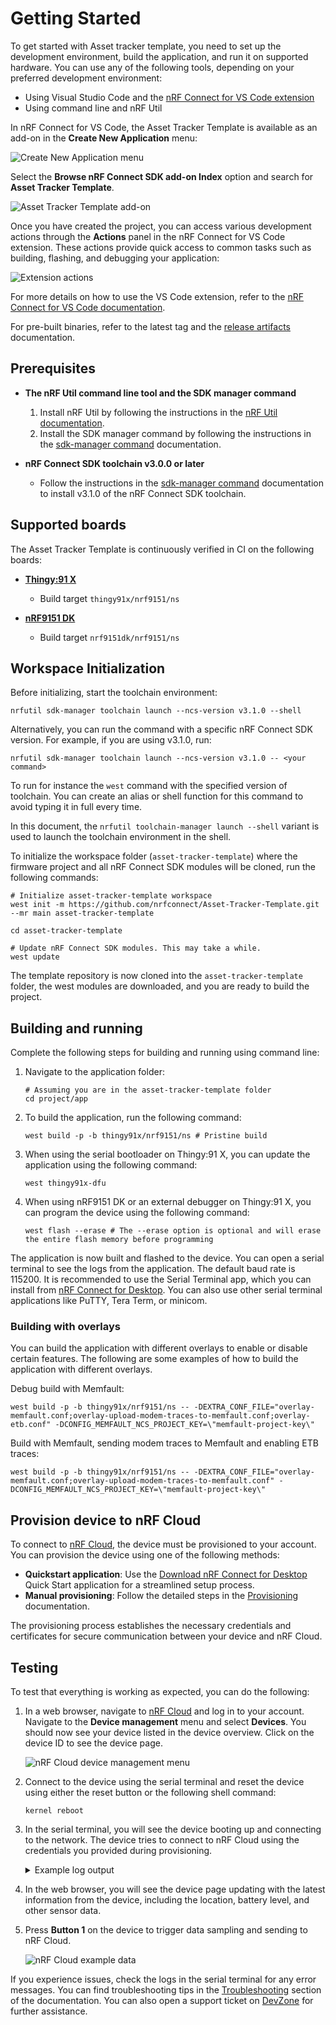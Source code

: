 # Getting Started

To get started with Asset tracker template, you need to set up the development environment, build the application, and run it on supported hardware.
You can use any of the following tools, depending on your preferred development environment:

* Using Visual Studio Code and the [nRF Connect for VS Code extension](https://docs.nordicsemi.com/bundle/nrf-connect-vscode/page/index.html)
* Using command line and nRF Util

In nRF Connect for VS Code, the Asset Tracker Template is available as an add-on in the **Create New Application** menu:

![Create New Application menu](../images/create_new_app.png)

Select the **Browse nRF Connect SDK add-on Index** option and search for **Asset Tracker Template**.

![Asset Tracker Template add-on](../images/addon_att.png)

Once you have created the project, you can access various development actions through the **Actions** panel in the nRF Connect for VS Code extension. These actions provide quick access to common tasks such as building, flashing, and debugging your application:

![Extension actions](../images/actions.png)

For more details on how to use the VS Code extension, refer to the [nRF Connect for VS Code documentation](https://docs.nordicsemi.com/bundle/nrf-connect-vscode/page/index.html).

For pre-built binaries, refer to the latest tag and the [release artifacts](release.md) documentation.

## Prerequisites

* **The nRF Util command line tool and the SDK manager command**

    1. Install nRF Util by following the instructions in the [nRF Util documentation](https://docs.nordicsemi.com/bundle/nrfutil/page/guides/installing.html).
    1. Install the SDK manager command by following the instructions in the [sdk-manager command](https://docs.nordicsemi.com/bundle/nrfutil/page/nrfutil-sdk-manager/nrfutil-sdk-manager.html) documentation.

* **nRF Connect SDK toolchain v3.0.0 or later**

    - Follow the instructions in the [sdk-manager command](https://docs.nordicsemi.com/bundle/nrfutil/page/nrfutil-sdk-manager/nrfutil-sdk-manager.html) documentation to install v3.1.0 of the nRF Connect SDK toolchain.

## Supported boards

The Asset Tracker Template is continuously verified in CI on the following boards:

- **[Thingy:91 X](https://www.nordicsemi.com/Products/Development-hardware/Nordic-Thingy-91-X)**

    - Build target `thingy91x/nrf9151/ns`

- **[nRF9151 DK](https://www.nordicsemi.com/Products/Development-hardware/nRF9151-DK)**

    - Build target `nrf9151dk/nrf9151/ns`

## Workspace Initialization

Before initializing, start the toolchain environment:

```shell
nrfutil sdk-manager toolchain launch --ncs-version v3.1.0 --shell
```

Alternatively, you can run the command with a specific nRF Connect SDK version. For example, if you are using v3.1.0, run:

```shell
nrfutil sdk-manager toolchain launch --ncs-version v3.1.0 -- <your command>
```

To run for instance the `west` command with the specified version of toolchain. You can create an alias or shell function for this command to avoid typing it in full every time.

In this document, the `nrfutil toolchain-manager launch --shell` variant is used to launch the toolchain environment in the shell.

To initialize the workspace folder (`asset-tracker-template`) where the firmware project and all nRF Connect SDK modules will be cloned, run the following commands:

```shell
# Initialize asset-tracker-template workspace
west init -m https://github.com/nrfconnect/Asset-Tracker-Template.git --mr main asset-tracker-template

cd asset-tracker-template

# Update nRF Connect SDK modules. This may take a while.
west update
```

The template repository is now cloned into the `asset-tracker-template` folder, the west modules are downloaded, and you are ready to build the project.

## Building and running

Complete the following steps for building and running using command line:

1. Navigate to the application folder:

    ```shell
    # Assuming you are in the asset-tracker-template folder
    cd project/app
    ```

1. To build the application, run the following command:

    ```shell
    west build -p -b thingy91x/nrf9151/ns # Pristine build
    ```

1. When using the serial bootloader on Thingy:91 X, you can update the application using the following command:

    ```shell
    west thingy91x-dfu
    ```

1. When using nRF9151 DK or an external debugger on Thingy:91 X, you can program the device using the following command:

    ```shell
    west flash --erase # The --erase option is optional and will erase the entire flash memory before programming
    ```

The application is now built and flashed to the device. You can open a serial terminal to see the logs from the application. The default baud rate is 115200. It is recommended to use the Serial Terminal app, which you can install from [nRF Connect for Desktop](https://www.nordicsemi.com/Products/Development-tools/nRF-Connect-for-Desktop). You can also use other serial terminal applications like PuTTY, Tera Term, or minicom.

### Building with overlays

You can build the application with different overlays to enable or disable certain features. The following are some examples of how to build the application with different overlays.

Debug build with Memfault:

```shell
west build -p -b thingy91x/nrf9151/ns -- -DEXTRA_CONF_FILE="overlay-memfault.conf;overlay-upload-modem-traces-to-memfault.conf;overlay-etb.conf" -DCONFIG_MEMFAULT_NCS_PROJECT_KEY=\"memfault-project-key\"
```

Build with Memfault, sending modem traces to Memfault and enabling ETB traces:

```shell
west build -p -b thingy91x/nrf9151/ns -- -DEXTRA_CONF_FILE="overlay-memfault.conf;overlay-upload-modem-traces-to-memfault.conf" -DCONFIG_MEMFAULT_NCS_PROJECT_KEY=\"memfault-project-key\"
```

## Provision device to nRF Cloud

To connect to [nRF Cloud](https://nrfcloud.com), the device must be provisioned to your account. You can provision the device using one of the following methods:

* **Quickstart application**: Use the [Download nRF Connect for Desktop](https://www.nordicsemi.com/Products/Development-tools/nrf-connect-for-desktop/download#infotabs) Quick Start application for a streamlined setup process.
* **Manual provisioning**: Follow the detailed steps in the [Provisioning](provisioning.md) documentation.

The provisioning process establishes the necessary credentials and certificates for secure communication between your device and nRF Cloud.

## Testing

To test that everything is working as expected, you can do the following:

1. In a web browser, navigate to [nRF Cloud](https://nrfcloud.com) and log in to your account. Navigate to the **Device management** menu and select **Devices**. You should now see your device listed in the device overview. Click on the device ID to see the device page.

    ![nRF Cloud device management menu](../images/nrfcloud_devices.png)

1. Connect to the device using the serial terminal and reset the device using either the reset button or the following shell command:

    ```shell
    kernel reboot
    ```

1. In the serial terminal, you will see the device booting up and connecting to the network. The device tries to connect to nRF Cloud using the credentials you provided during provisioning.

    <details>

    <summary>Example log output</summary>

    ```shell

    *** Booting nRF Connect SDK v3.1.0-3bfc46578e42 ***
    *** Using Zephyr OS v4.0.99-a0e545cb437a ***
    Attempting to boot slot 0.
    Attempting to boot from address 0x8200.
    I: Trying to get Firmware version
    I: Verifying signature against key 0.
    I: Hash: 0x3e...f9
    I: Firmware signature verified.
    Firmware version 2
    All pins have been configured as non-secure
    Booting TF-M v2.1.1-ncs4
    [Sec Thread] Secure image initializing!
    TF-M isolation level is: 0x00000001
    TF-M Float ABI: Hard
    Lazy stacking enabled

    [00:00:00.257,324] <inf> spi_nor: GD25LE255E@0: 32 MiBy flash
    [00:00:00.311,828] <inf> wifi_nrf_bus: SPIM spi@b000: freq = 8 MHz
    [00:00:00.311,889] <inf> wifi_nrf_bus: SPIM spi@b000: latency = 0
    ]mJ*** Using nRF Connect SDK v3.1.0-3bfc46578e42 ***
    *** Using Zephyr OS v4.0.99-a0e545cb437a ***
    [00:00:00.520,202] <dbg> main: main: Main has started
    [00:00:00.520,263] <dbg> main: running_entry: running_entry
    [00:00:00.520,294] <dbg> main: idle_entry: idle_entry
    [00:00:00.520,477] <dbg> main: idle_entry: idle_entry
    [00:00:00.520,812] <dbg> cloud: cloud_thread: cloud  module task started
    [00:00:00.520,874] <dbg> cloud: state_running_entry: state_running_entry
    [00:00:00.520,996] <dbg> cloud: state_disconnected_entry: state_disconnected_entry
    [00:00:00.521,514] <dbg> environmental_module: environmental_task: Environmental module task started
    [00:00:00.521,636] <dbg> fota: fota_task: FOTA module task started
    [00:00:00.521,728] <dbg> fota: state_running_entry: state_running_entry
    [00:00:00.522,949] <dbg> location_module: location_module_thread: Location module task started
    [00:00:00.523,010] <dbg> location_module: state_running_entry: state_running_entry
    [00:00:00.523,345] <dbg> network: state_running_entry: state_running_entry
    [00:00:00.523,376] <inf> network: Bringing network interface up and connecting to the network
    [00:00:00.523,803] <dbg> power: power_task: Power module task started
    [00:00:00.550,445] <dbg> location_module: state_running_entry: Location library initialized
    [00:00:00.586,822] <inf> nrf_cloud_fota_common: Saved job: , type: 6, validate: 0, bl: 0x0
    [00:00:00.625,976] <dbg> fota: state_waiting_for_poll_request_entry: state_waiting_for_poll_request_entry
    [00:00:00.859,680] <dbg> network: state_running_entry: Network module started
    [00:00:00.859,710] <dbg> network: state_disconnected_entry: state_disconnected_entry
    [00:00:00.859,741] <dbg> network: state_disconnected_searching_entry: state_disconnected_searching_entry
    [00:00:00.864,227] <inf> wifi_nrf_bus: SPIM spi@b000: freq = 8 MHz
    [00:00:00.864,257] <inf> wifi_nrf_bus: SPIM spi@b000: latency = 0
    [00:00:01.109,924] <dbg> location_module: on_cfun: Modem CFUN mode: 21
    [00:00:03.170,928] <dbg> network: lte_lc_evt_handler: PSM parameters received, TAU: 7200, Active time: 6
    [00:00:03.171,447] <dbg> network: lte_lc_evt_handler: eDRX parameters received, mode: 7, eDRX: 5.12 s, PTW: 1.28 s
    [00:00:03.171,752] <dbg> network: l4_event_handler: Network connectivity established
    [00:00:03.172,821] <dbg> cloud: state_connecting_entry: state_connecting_entry
    [00:00:03.172,851] <dbg> cloud: state_connecting_attempt_entry: state_connecting_attempt_entry
    [00:00:03.174,224] <dbg> network: state_connected_entry: state_connected_entry
    [00:00:03.288,574] <inf> cloud: Connecting to nRF Cloud CoAP with client ID: 23437848-3230-4d7d-80ab-971ac066a8ce
    [00:00:04.818,969] <inf> nrf_cloud_coap_transport: Request authorization with JWT
    [00:00:05.076,232] <inf> nrf_cloud_coap_transport: Authorization result_code: 2.01
    [00:00:05.076,354] <inf> nrf_cloud_coap_transport: Authorized
    [00:00:05.076,568] <inf> nrf_cloud_coap_transport: DTLS CID is active
    [00:00:11.381,195] <dbg> cloud: state_connected_entry: state_connected_entry
    [00:00:11.381,225] <inf> cloud: Connected to Cloud
    [00:00:11.381,317] <dbg> cloud: state_connected_ready_entry: state_connected_ready_entry
    [00:00:11.381,622] <dbg> main: triggering_entry: triggering_entry
    [00:00:11.381,683] <dbg> main: sample_data_entry: sample_data_entry
    [00:00:11.382,415] <dbg> cloud: shadow_get: Requesting device shadow from the device
    [00:00:11.383,666] <dbg> location_module: handle_location_chan: Location search trigger received, getting location
    [00:00:11.628,173] <dbg> cloud: shadow_get: No shadow delta changes available
    [00:00:20.751,007] <dbg> location_module: location_event_handler: Got location: lat: 63.421421, lon: 10.437868, acc: 15.000000, method: Wi-Fi
    [00:00:20.751,953] <dbg> main: wait_for_trigger_entry: wait_for_trigger_entry
    [00:00:20.751,983] <dbg> main: wait_for_trigger_entry: Next trigger in 591 seconds
    [00:00:20.752,685] <dbg> cloud: state_connected_ready_run: Poll shadow trigger received
    [00:00:20.752,777] <dbg> cloud: shadow_get: Requesting device shadow from the device
    [00:00:20.753,997] <dbg> power: state_running_run: Battery percentage sample request received, getting battery data
    [00:00:20.754,089] <dbg> environmental_module: state_running_run: Environmental values sample request received, getting data
    [00:00:20.754,180] <dbg> fota: state_polling_for_update_entry: state_polling_for_update_entry
    [00:00:20.754,211] <inf> nrf_cloud_fota_poll: Checking for FOTA job...
    [00:00:20.760,650] <dbg> environmental_module: sample_sensors: Temperature: 26.86 C, Pressure: 100.92 Pa, Humidity: 33.61 %
    [00:00:20.762,695] <dbg> power: sample: State of charge: 79.000000
    [00:00:20.762,756] <dbg> power: sample: The battery is charging
    [00:00:20.976,806] <dbg> cloud: shadow_get: No shadow delta changes available
    ```

    </details>

1. In the web browser, you will see the device page updating with the latest information from the device, including the location, battery level, and other sensor data.

1. Press **Button 1** on the device to trigger data sampling and sending to nRF Cloud.

    ![nRF Cloud example data](../images/nrf_cloud_example_data.png)

If you experience issues, check the logs in the serial terminal for any error messages. You can find troubleshooting tips in the [Troubleshooting](tooling_troubleshooting.md) section of the documentation.
You can also open a support ticket on [DevZone](https://devzone.nordicsemi.com) for further assistance.
